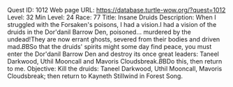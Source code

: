 Quest ID: 1012
Web page URL: https://database.turtle-wow.org/?quest=1012
Level: 32
Min Level: 24
Race: 77
Title: Insane Druids
Description: When I struggled with the Forsaken's poisons, I had a vision.I had a vision of the druids in the Dor'danil Barrow Den, poisoned... murdered by the undead!They are now errant ghosts, severed from their bodies and driven mad.$B$BSo that the druids' spirits might some day find peace, you must enter the Dor'danil Barrow Den and destroy its once great leaders: Taneel Darkwood, Uthil Mooncall and Mavoris Cloudsbreak.$B$BDo this, then return to me.
Objective: Kill the druids: Taneel Darkwood, Uthil Mooncall, Mavoris Cloudsbreak; then return to Kayneth Stillwind in Forest Song.
